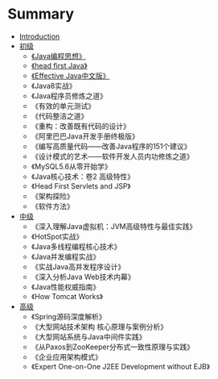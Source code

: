 # Summary

* [Introduction](README.md)
* [初级](chu-ji.md)
  * [《Java编程思想》](chuji/Java编程思想/Java编程思想.md)
  * [《head first Java》  ](chuji/Java编程思想/head-first-java.md)
  * [《Effective Java中文版》 ](chuji/Java编程思想/effective-javazhong-wen-ban-300b.md)
  * 《Java8实战》 
  * 《Java程序员修炼之道》  
  * 《有效的单元测试》  
  * 《代码整洁之道》  
  * 《重构：改善既有代码的设计》  
  * 《阿里巴巴Java开发手册终极版》  
  * 《编写高质量代码——改善Java程序的151个建议》  
  * 《设计模式的艺术——软件开发人员内功修炼之道》
  * 《MySQL5.6从零开始学》
  * 《Java核心技术：卷2 高级特性》
  * 《Head First Servlets and JSP》
  * 《架构探险》
  * 《软件方法》
* [中级](zhong-ji.md)
  * 《深入理解Java虚拟机：JVM高级特性与最佳实践》
  * 《HotSpot实战》
  * 《Java多线程编程核心技术》
  * 《Java并发编程实战》
  * 《实战Java高并发程序设计》
  * 《深入分析Java Web技术内幕》
  * 《Java性能权威指南》
  * 《How Tomcat Works》
* [高级](gao-ji.md)
  * 《Spring源码深度解析》
  * 《大型网站技术架构 核心原理与案例分析》
  * 《大型网站系统与Java中间件实践》
  * 《从Paxos到ZooKeeper分布式一致性原理与实践》
  * 《企业应用架构模式》
  * 《Expert One-on-One J2EE Development without EJB》

